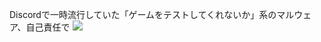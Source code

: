 Discordで一時流行していた「ゲームをテストしてくれないか」系のマルウェア、自己責任で
![](https://media.discordapp.net/attachments/947491369763610644/949221694399184906/unknown.png)
